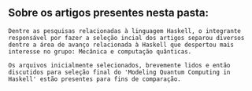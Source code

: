 ## Sobre os artigos presentes nesta pasta:

    Dentre as pesquisas relacionadas à linguagem Haskell, o integrante responsável por fazer a seleção incial dos artigos separou diversos dentre a área de avanço relacionada à Haskell que despertou mais interesse no grupo: Mecânica e computação quânticas.

    Os arquivos inicialmente selecionados, brevemente lidos e então discutidos para seleção final do 'Modeling Quantum Computing in Haskell' estão presentes para fins de comparação.
